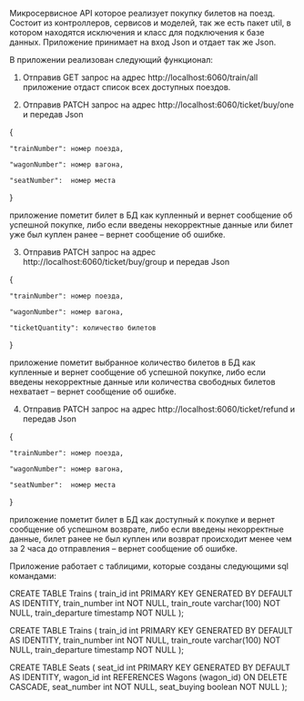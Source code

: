 Микросервисное  API которое реализует покупку билетов на поезд. Состоит из контроллеров, сервисов и моделей, так же есть пакет util, 
в котором находятся исключения и класс для подключения к базе данных. Приложение принимает на вход Json и отдает так же Json. 

В приложении реализован следующий функционал:

1.	Отправив GET запрос на адрес http://localhost:6060/train/all приложение отдаст список всех доступных поездов.

2.	Отправив PATCH запрос на адрес http://localhost:6060/ticket/buy/one  и передав Json
   
{
   
    "trainNumber": номер поезда,
  
    "wagonNumber": номер вагона,
  
    "seatNumber":  номер места
   
}

 приложение пометит билет в БД как купленный и вернет сообщение об успешной покупке, либо если введены некорректные данные или
билет уже был куплен ранее – вернет сообщение об ошибке.

3.	Отправив PATCH запрос на адрес http://localhost:6060/ticket/buy/group  и передав Json
   
{
  
    "trainNumber": номер поезда,
   
    "wagonNumber": номер вагона,

    "ticketQuantity": количество билетов
}

приложение пометит выбранное количество билетов в БД как купленные и вернет сообщение об успешной покупке,
 либо если введены некорректные данные или количества свободных билетов нехватает – вернет сообщение об ошибке.

4.	Отправив PATCH запрос на адрес http://localhost:6060/ticket/refund  и передав Json
   
{
   
    "trainNumber": номер поезда,   

    "wagonNumber": номер вагона,

    "seatNumber":  номер места
   
} 
   
приложение пометит билет в БД как доступный к покупке и вернет сообщение об успешном возврате, либо если введены некорректные данные,
билет ранее не был куплен или возврат происходит менее чем за 2 часа до отправления – вернет сообщение об ошибке.

Приложение работает  с таблицими, которые созданы следующими sql командами:

CREATE TABLE Trains
(
    train_id        int PRIMARY KEY GENERATED BY DEFAULT AS IDENTITY,
    train_number    int          NOT NULL,
    train_route     varchar(100) NOT NULL,
    train_departure timestamp  NOT NULL
);

CREATE TABLE Trains
(
    train_id        int PRIMARY KEY GENERATED BY DEFAULT AS IDENTITY,
    train_number    int          NOT NULL,
    train_route     varchar(100) NOT NULL,
    train_departure timestamp  NOT NULL
);

CREATE TABLE Seats
(
    seat_id     int PRIMARY KEY GENERATED BY DEFAULT AS IDENTITY,
    wagon_id    int REFERENCES Wagons (wagon_id) ON DELETE CASCADE,
    seat_number int     NOT NULL,
    seat_buying boolean NOT NULL
);




